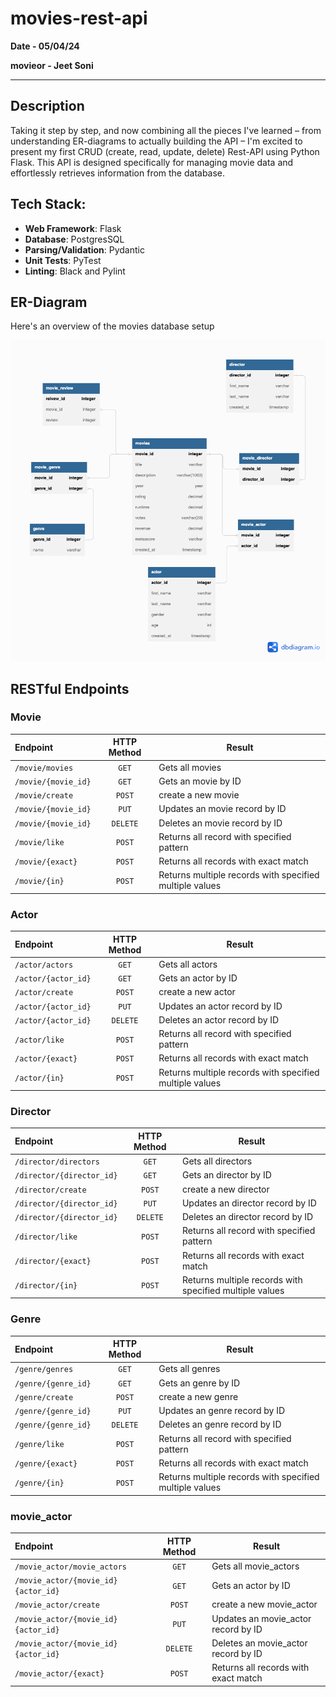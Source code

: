 # movies-rest-api
**Date - 05/04/24**

**movieor - Jeet Soni**

---

## Description

Taking it step by step, and now combining all the pieces I've learned – from understanding ER-diagrams to actually building the API – I'm excited to present my first CRUD (create, read, update, delete) Rest-API using Python Flask. This API is designed specifically for managing movie data and effortlessly retrieves information from the database.

## Tech Stack:

* **Web Framework**: Flask
* **Database**: PostgresSQL
* **Parsing/Validation**: Pydantic
* **Unit Tests**: PyTest
* **Linting**: Black and Pylint

## ER-Diagram

Here's an overview of the movies database setup

![movies diagram](screenshots/movies_db.png)

## RESTful Endpoints

### Movie

| Endpoint | HTTP Method | Result |
|:---|:---:|---|
| `/movie/movies`  | `GET`  | Gets all movies  |
| `/movie/{movie_id}`  | `GET`  | Gets an movie by ID  |
| `/movie/create`  | `POST`  | create a new movie  |
| `/movie/{movie_id}`  | `PUT`  | Updates an movie record by ID |
| `/movie/{movie_id}`  | `DELETE`  | Deletes an movie record by ID |
| `/movie/like`  | `POST`  | Returns all record with specified  pattern    |
| `/movie/{exact}`  | `POST`  | Returns all records with exact match  |
| `/movie/{in}`  | `POST`  | Returns multiple records with specified multiple values  |


### Actor

| Endpoint | HTTP Method | Result |
|:---|:---:|---|
| `/actor/actors`  | `GET`  | Gets all actors  |
| `/actor/{actor_id}`  | `GET`  | Gets an actor by ID  |
| `/actor/create`  | `POST`  | create a new actor  |
| `/actor/{actor_id}`  | `PUT`  | Updates an actor record by ID |
| `/actor/{actor_id}`  | `DELETE`  | Deletes an actor record by ID |
| `/actor/like`  | `POST`  | Returns all record with specified  pattern    |
| `/actor/{exact}`  | `POST`  | Returns all records with exact match  |
| `/actor/{in}`  | `POST`  | Returns multiple records with specified multiple values  |


### Director

| Endpoint | HTTP Method | Result |
|:---|:---:|---|
| `/director/directors`  | `GET`  | Gets all directors  |
| `/director/{director_id}`  | `GET`  | Gets an director by ID  |
| `/director/create`  | `POST`  | create a new director  |
| `/director/{director_id}`  | `PUT`  | Updates an director record by ID |
| `/director/{director_id}`  | `DELETE`  | Deletes an director record by ID |
| `/director/like`  | `POST`  | Returns all record with specified  pattern    |
| `/director/{exact}`  | `POST`  | Returns all records with exact match  |
| `/director/{in}`  | `POST`  | Returns multiple records with specified multiple values  |

### Genre

| Endpoint | HTTP Method | Result |
|:---|:---:|---|
| `/genre/genres`  | `GET`  | Gets all genres  |
| `/genre/{genre_id}`  | `GET`  | Gets an genre by ID  |
| `/genre/create`  | `POST`  | create a new genre  |
| `/genre/{genre_id}`  | `PUT`  | Updates an genre record by ID |
| `/genre/{genre_id}`  | `DELETE`  | Deletes an genre record by ID |
| `/genre/like`  | `POST`  | Returns all record with specified  pattern    |
| `/genre/{exact}`  | `POST`  | Returns all records with exact match  |
| `/genre/{in}`  | `POST`  | Returns multiple records with specified multiple values  |


### movie_actor

| Endpoint | HTTP Method | Result |
|:---|:---:|---|
| `/movie_actor/movie_actors`  | `GET`  | Gets all movie_actors  |
| `/movie_actor/{movie_id}{actor_id}`  | `GET`  | Gets an actor by ID  |
| `/movie_actor/create`  | `POST`  | create a new movie_actor  |
| `/movie_actor/{movie_id}{actor_id}`  | `PUT`  | Updates an movie_actor record by ID |
| `/movie_actor/{movie_id}{actor_id}`  | `DELETE`  | Deletes an movie_actor record by ID |
| `/movie_actor/{exact}`  | `POST`  | Returns all records with exact match  |












